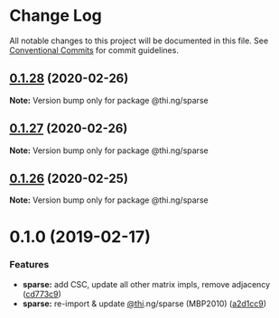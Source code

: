 # Change Log

All notable changes to this project will be documented in this file.
See [Conventional Commits](https://conventionalcommits.org) for commit guidelines.

## [0.1.28](https://github.com/thi-ng/umbrella/compare/@thi.ng/sparse@0.1.27...@thi.ng/sparse@0.1.28) (2020-02-26)

**Note:** Version bump only for package @thi.ng/sparse





## [0.1.27](https://github.com/thi-ng/umbrella/compare/@thi.ng/sparse@0.1.26...@thi.ng/sparse@0.1.27) (2020-02-26)

**Note:** Version bump only for package @thi.ng/sparse





## [0.1.26](https://github.com/thi-ng/umbrella/compare/@thi.ng/sparse@0.1.25...@thi.ng/sparse@0.1.26) (2020-02-25)

**Note:** Version bump only for package @thi.ng/sparse





# 0.1.0 (2019-02-17)

### Features

* **sparse:** add CSC, update all other matrix impls, remove adjacency ([cd773c9](https://github.com/thi-ng/umbrella/commit/cd773c9))
* **sparse:** re-import & update [@thi](https://github.com/thi).ng/sparse (MBP2010) ([a2d1cc9](https://github.com/thi-ng/umbrella/commit/a2d1cc9))
